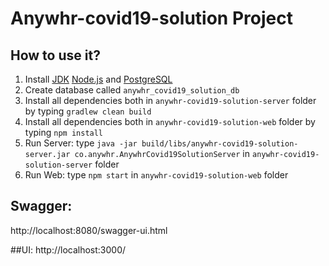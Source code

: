 # Anywhr-covid19-solution Project

## How to use it?
1. Install [JDK](https://www.oracle.com/) [Node.js](https://nodejs.org/) and [PostgreSQL](https://www.postgresql.org/)
2. Create database called `anywhr_covid19_solution_db`
3. Install all dependencies both in `anywhr-covid19-solution-server` folder by typing `gradlew clean build`
4. Install all dependencies both in `anywhr-covid19-solution-web` folder by typing `npm install`
4. Run Server: type `java -jar build/libs/anywhr-covid19-solution-server.jar co.anywhr.AnywhrCovid19SolutionServer` in `anywhr-covid19-solution-server` folder
5. Run Web: type `npm start` in `anywhr-covid19-solution-web` folder

## Swagger:
http://localhost:8080/swagger-ui.html

##UI:
http://localhost:3000/